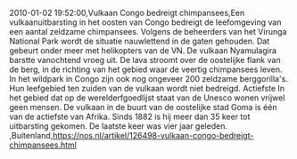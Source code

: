 2010-01-02 19:52:00,Vulkaan Congo bedreigt chimpansees,Een vulkaanuitbarsting in het oosten van Congo bedreigt de leefomgeving van een aantal zeldzame chimpansees. Volgens de beheerders van het Virunga National Park wordt de situatie nauwlettend in de gaten gehouden. Dat gebeurt onder meer met helikopters van de VN. De vulkaan Nyamulagira barstte vanochtend vroeg uit. De lava stroomt over de oostelijke flank van de berg, in de richting van het gebied waar de veertig chimpansees leven. In het wildpark in Congo zijn ook nog ongeveer 200 zeldzame berggorilla's. Hun leefgebied ten zuiden van de vulkaan wordt niet bedreigd. Actiefste In het gebied dat op de werelderfgoedlijst staat van de Unesco wonen vrijwel geen mensen. De vulkaan in de buurt van de oostelijke stad Goma is één van de actiefste van Afrika. Sinds 1882 is hij meer dan 35 keer tot uitbarsting gekomen. De laatste keer was vier jaar geleden. ,Buitenland,https://nos.nl/artikel/126498-vulkaan-congo-bedreigt-chimpansees.html